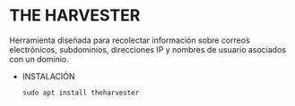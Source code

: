 # **THE HARVESTER**

Herramienta diseñada para recolectar información sobre correos electrónicos, subdominios, direcciones IP y nombres de usuario asociados con un dominio.

- INSTALACIÓN

      sudo apt install theharvester
